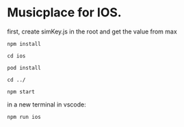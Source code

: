 # Musicplace for IOS.

first, create simKey.js in the root and get the value from max
```
npm install
```
```
cd ios
```
```
pod install
```
```
cd ../
```
```
npm start
```
in a new terminal in vscode: 
```
npm run ios
```
